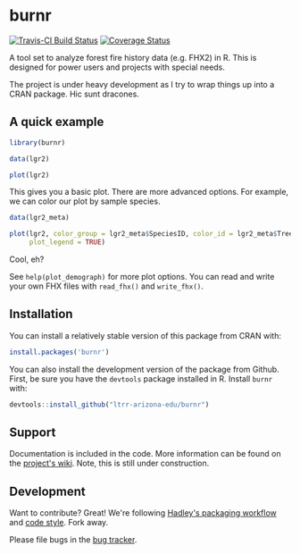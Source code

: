 # burnr

[![Travis-CI Build Status](https://travis-ci.org/ltrr-arizona-edu/burnr.svg?branch=master)](https://travis-ci.org/ltrr-arizona-edu/burnr)
[![Coverage Status](https://coveralls.io/repos/github/ltrr-arizona-edu/burnr/badge.svg?branch=master)](https://coveralls.io/github/ltrr-arizona-edu/burnr?branch=master)


A tool set to analyze forest fire history data (e.g. FHX2) in R. This is designed for power users and projects with special needs.

The project is under heavy development as I try to wrap things up into a CRAN package. Hic sunt dracones.

## A quick example

```R
library(burnr)

data(lgr2)

plot(lgr2)
```

This gives you a basic plot. There are more advanced options. For example, we can color our plot by sample species.

```R
data(lgr2_meta)

plot(lgr2, color_group = lgr2_meta$SpeciesID, color_id = lgr2_meta$TreeID,
     plot_legend = TRUE)
```

Cool, eh?

See `help(plot_demograph)` for more plot options. You can read and write your own FHX files with `read_fhx()` and `write_fhx()`.

## Installation

You can install a relatively stable version of this package from CRAN with:

```R
install.packages('burnr')
```

You can also install the development version of the package from Github. First, be sure you have the `devtools` package installed in R. Install `burnr` with:

```R
devtools::install_github("ltrr-arizona-edu/burnr")
```

## Support

Documentation is included in the code. More information can be found on the [project's wiki](https://github.com/ltrr-arizona-edu/burnr/wiki). Note, this is still under construction.

## Development

Want to contribute? Great! We're following [Hadley's packaging workflow](http://r-pkgs.had.co.nz/) and [code style](http://adv-r.had.co.nz/Style.html). Fork away.

Please file bugs in the [bug tracker](https://github.com/ltrr-arizona-edu/burnr/issues).
